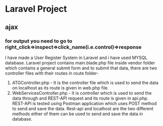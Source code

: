 # Laravel Project
## ajax
### for output you need to go to right_click=>inspect=>click_name(i.e.control)=>response
I have made a User Register System in Laravel and i have used MYSQL database. Laravel project contains main.blade.php file inside vendor folder which contains a general submit form and to submit that data, there are two controller files with their routes in route folder- 
1. ATGController.php - It is the controller file which is used to send the data on localhost as its route is given in web.php file.
2. WebServicesController.php - It is controller which is used to send the data through and REST-API request and its route is given in api.php.
REST-API is tested using Postman application which uses POST method to send and save the data. 
Rest-api and localhost are the two different methods either of them can be used to send and save the data in database.

